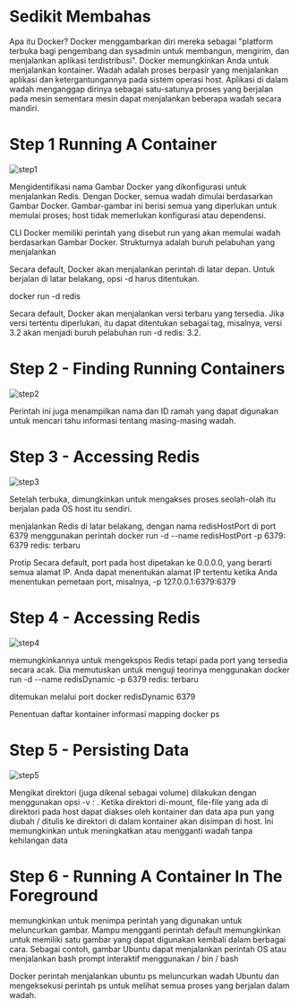 <h1>Sedikit Membahas</h1>
<p>Apa itu Docker?
Docker menggambarkan diri mereka sebagai "platform terbuka bagi pengembang dan sysadmin untuk membangun, mengirim, dan menjalankan aplikasi terdistribusi".
Docker memungkinkan Anda untuk menjalankan kontainer. Wadah adalah proses berpasir yang menjalankan aplikasi dan ketergantungannya pada sistem operasi host. Aplikasi di dalam wadah menganggap dirinya sebagai satu-satunya proses yang berjalan pada mesin sementara mesin dapat menjalankan beberapa wadah secara mandiri.</p>

<h1>Step 1 Running A Container</h1>

![step1](https://user-images.githubusercontent.com/54845386/71063067-8fd6f480-219e-11ea-94a0-624defe207e7.JPG)

<p>Mengidentifikasi nama Gambar Docker yang dikonfigurasi untuk menjalankan Redis. Dengan Docker, semua wadah dimulai berdasarkan Gambar Docker. Gambar-gambar ini berisi semua yang diperlukan untuk memulai proses; host tidak memerlukan konfigurasi atau dependensi.</p>
<p>CLI Docker memiliki perintah yang disebut run yang akan memulai wadah berdasarkan Gambar Docker. Strukturnya adalah buruh pelabuhan yang menjalankan <options> <image-name></p>
<p>Secara default, Docker akan menjalankan perintah di latar depan. Untuk berjalan di latar belakang, opsi -d harus ditentukan.

docker run -d redis</p>
<p>Secara default, Docker akan menjalankan versi terbaru yang tersedia. Jika versi tertentu diperlukan, itu dapat ditentukan sebagai tag, misalnya, versi 3.2 akan menjadi buruh pelabuhan run -d redis: 3.2.</p>

<h1>Step 2 - Finding Running Containers</h1>

![step2](https://user-images.githubusercontent.com/54845386/71064107-d75e8000-21a0-11ea-8c17-9ed7e9d432ee.JPG)

<p>Perintah ini juga menampilkan nama dan ID ramah yang dapat digunakan untuk mencari tahu informasi tentang masing-masing wadah.</p>

<h1>Step 3 - Accessing Redis</h1>

![step3](https://user-images.githubusercontent.com/54845386/71064318-6a97b580-21a1-11ea-8c70-05f9d0c62dbb.JPG)

<p>Setelah terbuka, dimungkinkan untuk mengakses proses seolah-olah itu berjalan pada OS host itu sendiri. </p>
<p>menjalankan Redis di latar belakang, dengan nama redisHostPort di port 6379 menggunakan perintah docker run -d --name redisHostPort -p 6379: 6379 redis: terbaru</p>
<p>Protip
Secara default, port pada host dipetakan ke 0.0.0.0, yang berarti semua alamat IP. Anda dapat menentukan alamat IP tertentu ketika Anda menentukan pemetaan port, misalnya, -p 127.0.0.1:6379:6379</p>

<h1>Step 4 - Accessing Redis</h1>

![step4](https://user-images.githubusercontent.com/54845386/71064539-e72a9400-21a1-11ea-8e96-c8f960b780a2.JPG)

<p>memungkinkannya untuk mengekspos Redis tetapi pada port yang tersedia secara acak. Dia memutuskan untuk menguji teorinya menggunakan docker run -d --name redisDynamic -p 6379 redis: terbaru</p>
<p>ditemukan melalui port docker redisDynamic 6379</p>
<p>Penentuan daftar kontainer informasi mapping docker ps</p>

<h1>Step 5 - Persisting Data</h1>

![step5](https://user-images.githubusercontent.com/54845386/71064797-89e31280-21a2-11ea-89e6-e4748a11f44e.JPG)

<p>Mengikat direktori (juga dikenal sebagai volume) dilakukan dengan menggunakan opsi -v <host-dir>: <container-dir>. Ketika direktori di-mount, file-file yang ada di direktori pada host dapat diakses oleh kontainer dan data apa pun yang diubah / ditulis ke direktori di dalam kontainer akan disimpan di host. Ini memungkinkan untuk meningkatkan atau mengganti wadah tanpa kehilangan data</p>

<h1>Step 6 - Running A Container In The Foreground</h1>

<p>memungkinkan untuk menimpa perintah yang digunakan untuk meluncurkan gambar. Mampu mengganti perintah default memungkinkan untuk memiliki satu gambar yang dapat digunakan kembali dalam berbagai cara. Sebagai contoh, gambar Ubuntu dapat menjalankan perintah OS atau menjalankan bash prompt interaktif menggunakan / bin / bash</p>
<p>Docker perintah menjalankan ubuntu ps meluncurkan wadah Ubuntu dan mengeksekusi perintah ps untuk melihat semua proses yang berjalan dalam wadah.</p>


<p></p>
<p></p>

